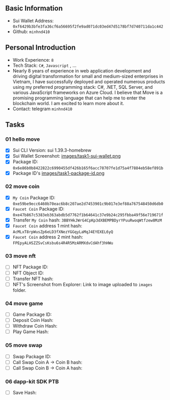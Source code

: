 ## Basic Information
- Sui Wallet Address: `0xf6429b3bfe3fa36cf6a56695f2fe9ad071dc03ed47d5178bf7d740711da1c442`
- Github: `minhnd410`

## Personal Introduction
- Work Experience: `8`
- Tech Stack: `C#`, `Javascript` , ...
- Nearly 8 years of experience in web application development and driving digital transformation for small and medium-sized enterprises in Vietnam, I have successfully deployed and operated numerous products using my preferred programming stack: C#, .NET, SQL Server, and various JavaScript frameworks on Azure Cloud. I believe that Move is a promising programming language that can help me to enter the blockchain world. I am excited to learn more about it.
- Contact: telegram `minhnd410`

## Tasks

### 01 hello move
- [x] Sui CLI Version: sui 1.39.3-homebrew
- [x] Sui Wallet Screenshot: [images/task1-sui-wallet.png](./images/task1-sui-wallet.png)
- [x] Package ID: `0x6e86b0b8422822c6990455df426b165f6acc78707fe1d75a4f7884eb58ef891b`
- [x] Package ID's [images/task1-package-id.png](./images/task1-package-id.png)

### 02 move coin
- [x] `My Coin` Package ID: `0xe59be9ecc6460b70eac6b8c207ae2d7453901c9b017e3ef88a767548450d6db0`
- [x] `Faucet Coin` Package ID: `0xe47b867c5383eb363abdb5d7762f1b64641c37e9b24c295fbba49f56e719671f`
- [x] Transfer `My Coin` hash: `3BBYHkJWrG4CpKp3dXBEMPBDyrYPuuRwoqWtfzew8MzM`
- [x] `Faucet Coin` address 1 mint hash: `AcMLxT8rpWusZp6eLD3fXNezYGGqyLaMqJ4EYEXEL6yQ`
- [x] `Faucet Coin` address 2 mint hash: `FPEpyALHSZZSvCsKsbu6s4R4R5MzARMXdvCdAhf3hHWu`

### 03 move nft
- [ ] NFT Package ID:
- [ ] NFT Object ID:
- [ ] Transfer NFT hash:
- [ ] NFT's Screenshot from Explorer: Link to image uploaded to `images` folder.

### 04 move game
- [ ] Game Package ID:
- [ ] Deposit Coin Hash:
- [ ] Withdraw Coin Hash:
- [ ] Play Game Hash:

### 05 move swap
- [ ] Swap Package ID:
- [ ] Call Swap Coin A -> Coin B hash:
- [ ] Call Swap Coin B -> Coin A hash:

### 06 dapp-kit SDK PTB
- [ ] Save Hash:
